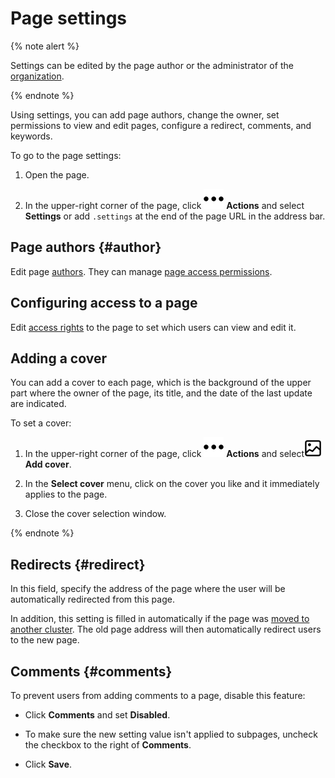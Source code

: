 # Page settings

{% note alert %}

Settings can be edited by the page author or the administrator of the [organization](../overview.md#access).

{% endnote %}

Using settings, you can add page authors, change the owner, set permissions to view and edit pages, configure a redirect, comments, and keywords.

To go to the page settings:

1. Open the page.

1. In the upper-right corner of the page, click ![](../../_assets/wiki/svg/actions-icon.svg) **Actions** and select **Settings** or add `.settings` at the end of the page URL in the address bar.

## Page authors {#author}

Edit page [authors](edit-owner.md). They can manage [page access permissions](access-setup.md).

## Configuring access to a page

Edit [access rights](access-setup.md) to the page to set which users can view and edit it.

## Adding a cover

You can add a cover to each page, which is the background of the upper part where the owner of the page, its title, and the date of the last update are indicated.

To set a cover:

  1. In the upper-right corner of the page, click ![](../../_assets/wiki/svg/actions-icon.svg) **Actions** and select![](../../_assets/wiki/svg/add-cover.svg) **Add cover**.

  1. In the **Select cover** menu, click on the cover you like and it immediately applies to the page.

  1. Close the cover selection window.


{% endnote %}

## Redirects {#redirect}

In this field, specify the address of the page where the user will be automatically redirected from this page.

In addition, this setting is filled in automatically if the page was [moved to another cluster](move-page.md). The old page address will then automatically redirect users to the new page.

## Comments {#comments}

To prevent users from adding comments to a page, disable this feature:

* Click **Comments** and set **Disabled**.

* To make sure the new setting value isn't applied to subpages, uncheck the checkbox to the right of **Comments**.

* Click **Save**.


